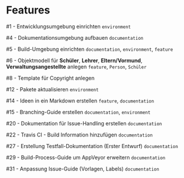 # Features

#1 - Entwicklungsumgebung einrichten `environment`

#4 - Dokumentationsumgebung aufbauen `documentation`

#5 - Build-Umgebung einrichten `documentation`, `environment`, `feature`

#6 - Objektmodell für **Schüler**, **Lehrer**, **Eltern/Vormund**, **Verwaltungsangestellte** anlegen `feature`, `Person`, `Schüler`

#8 - Template für Copyright anlegen

#12 - Pakete aktualisieren `environment`

#14 - Ideen in ein Markdown erstellen `feature`, `documentation`

#15 - Branching-Guide erstellen `documentation`, `environment`

#20 - Dokumentation für Issue-Handling erstellen `documentation`

#22 - Travis CI - Build Information hinzufügen `documentation`

#27 - Erstellung Testfall-Dokumentation (Erster Entwurf) `documentation`

#29 - Build-Process-Guide um AppVeyor erweitern `documentation`

#31 - Anpassung Issue-Guide (Vorlagen, Labels) `documentation`